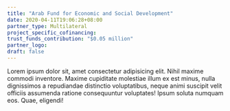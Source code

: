 ```yaml
---
title: "Arab Fund for Economic and Social Development"
date: 2020-04-11T19:06:28+08:00
partner_type: Multilateral
project_specific_cofinancing:
trust_funds_contribution: "$0.05 million"
partner_logo:
draft: false
---
```


Lorem ipsum dolor sit, amet consectetur adipisicing elit. Nihil maxime commodi inventore. Maxime cupiditate molestiae illum ex est minus, nulla dignissimos a repudiandae distinctio voluptatibus, neque animi suscipit velit officiis assumenda ratione consequuntur voluptates! Ipsum soluta numquam eos. Quae, eligendi!